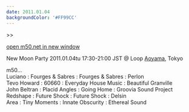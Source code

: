 ```yaml
---
date: 2011.01.04
backgroundColor: '#FF99CC'
---
```


\>>

[open m50.net in new window  
](http://m50.net/)  

New Moon Party 2011.01.04tu 17:30-21:00 JST @ Loop [Aoyama](http://www.live-loop.com/), Tokyo  

m50...  
Luciano : Fourges & Sabres : Fourges & Sabres : Perlon  
Tevo Howard : 60660 : Everyday House Music : Beautiful Granville  
John Beltran : Placid Angles : Going Home : Groovia Sound Project  
Redshape : Future Shock : Future Shock : Delsin  
Area : Tiny Moments : Innate Obscurity : Ethereal Sound